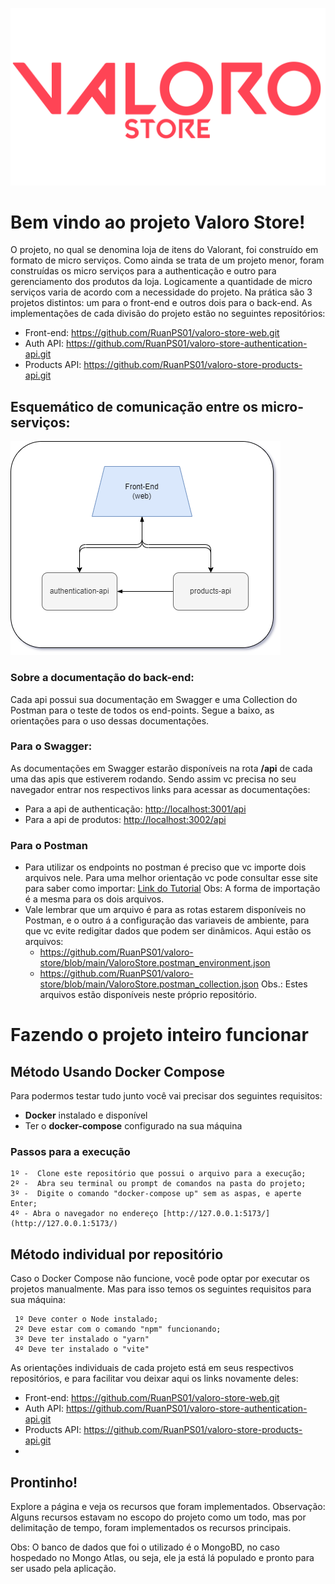 
﻿![alt text](https://github.com/RuanPS01/valoro-store/blob/main/Red_LogoProject_ValoroStore.png?raw=true)
# Bem vindo ao projeto Valoro Store!

O projeto, no qual se denomina loja de itens do Valorant, foi construído em formato de micro serviços. Como ainda se trata de um projeto menor, foram construídas os micro serviços para a authenticação e outro para gerenciamento dos produtos da loja. Logicamente a quantidade de micro serviços varia de acordo com a necessidade do projeto. Na prática são 3 projetos distintos: um para o front-end e outros dois para o back-end.
As implementações de cada divisão do projeto estão no seguintes repositórios:

- Front-end: https://github.com/RuanPS01/valoro-store-web.git
- Auth API: https://github.com/RuanPS01/valoro-store-authentication-api.git
- Products API: https://github.com/RuanPS01/valoro-store-products-api.git 


## Esquemático de comunicação entre os micro-serviços:

![alt text](https://github.com/RuanPS01/valoro-store/blob/main/valoro-diagram-micro-services.png?raw=true)
### Sobre a documentação do back-end:
 
Cada api possui sua documentação em Swagger e uma Collection do Postman para o teste de todos os end-points. Segue a baixo, as orientações para o uso dessas documentações.

### Para o Swagger:
 As documentações em Swagger estarão disponíveis na rota **/api** de cada uma das apis que estiverem rodando. Sendo assim vc precisa no seu navegador entrar nos respectivos links para acessar as documentações:
 
 - Para a api de authenticação: [http://localhost:3001/api](http://localhost:3001/api) 
 - Para a api de produtos: [http://localhost:3002/api](http://localhost:3002/api) 

### Para o Postman
- Para utilizar os endpoints no postman é preciso que vc importe dois arquivos nele. Para uma melhor orientação vc pode consultar esse site para saber como importar: [Link do Tutorial](https://nfe.io/docs/documentacao/nota-fiscal-produto-eletronica/importar-colecao-postman/) Obs: A forma de importação é a mesma para os dois arquivos.
- Vale lembrar que um arquivo é para as rotas estarem disponíveis no Postman, e o outro á a configuração das variaveis de ambiente, para que vc evite redigitar dados que podem ser dinâmicos. Aqui estão os arquivos:
	- https://github.com/RuanPS01/valoro-store/blob/main/ValoroStore.postman_environment.json
	- https://github.com/RuanPS01/valoro-store/blob/main/ValoroStore.postman_collection.json
	Obs.: Estes arquivos estão disponíveis neste próprio repositório.



# Fazendo o projeto inteiro funcionar

## Método Usando Docker Compose

Para podermos testar tudo junto você vai precisar dos seguintes requisitos:
- **Docker** instalado e disponível
- Ter o **docker-compose** configurado na sua máquina

### Passos para a execução
```
1º -  Clone este repositório que possui o arquivo para a execução;
2º -  Abra seu terminal ou prompt de comandos na pasta do projeto;
3º -  Digite o comando "docker-compose up" sem as aspas, e aperte Enter;
4º - Abra o navegador no endereço [http://127.0.0.1:5173/](http://127.0.0.1:5173/)
```
## Método individual por repositório
Caso o Docker Compose não funcione, você pode optar por executar os projetos manualmente. Mas para isso temos os seguintes requisitos para sua máquina:

     1º Deve conter o Node instalado;
     2º Deve estar com o comando "npm" funcionando;
     3º Deve ter instalado o "yarn"
     4º Deve ter instalado o "vite"

 
As orientações individuais de cada projeto está em seus respectivos repositórios, e para facilitar vou deixar aqui os links novamente deles:

- Front-end: https://github.com/RuanPS01/valoro-store-web.git
- Auth API: https://github.com/RuanPS01/valoro-store-authentication-api.git
- Products API: https://github.com/RuanPS01/valoro-store-products-api.git 
- 
## Prontinho!

Explore a página e veja os recursos que foram implementados.
Observação: Alguns recursos estavam no escopo do projeto como um todo, mas por delimitação de tempo, foram implementados os recursos principais.

Obs: O banco de dados que foi o utilizado é o MongoBD, no caso hospedado no Mongo Atlas, ou seja, ele ja está lá populado e pronto para ser usado pela aplicação.
